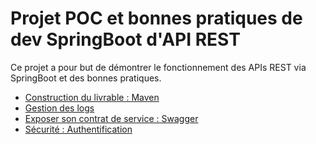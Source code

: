 # Projet POC et bonnes pratiques de dev SpringBoot d'API REST

Ce projet a pour but de démontrer le fonctionnement des APIs REST via SpringBoot et des bonnes pratiques.

*  [Construction du livrable : Maven](Construction-du-livrable-:-Maven)
*  [Gestion des logs](Gestion-des-logs)
*  [Exposer son contrat de service : Swagger](Exposer-son-contrat-de-service-:-Swagger)
*  [Sécurité : Authentification](Securite-:-Authentification)
